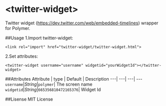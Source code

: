 # &lt;twitter-widget&gt;
Twitter widget (https://dev.twitter.com/web/embedded-timelines) wrapper for Polymer.

##Usage
1.Import twitter-widget:
```
<link rel="import" href="twitter-widget/twitter-widget.html">
```

2.Set attributes:
```
<twitter-widget username="username" widgetid="yourWidgetId"></twitter-widget>
```

##Attributes
Attribute | type | Default | Description
---| ---| ---| ---
`username`|*String*|`polymer`| The screen name
`widgetid`|*String*|`665356810472165376`| Widget Id

##Lisense
MIT License
